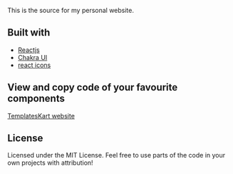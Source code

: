 This is the source for my personal website.

## Built with
- [Reactjs](https://reactjs.org/)
- [Chakra UI](https://chakra-ui.com)
- [react icons](https://react-icons.github.io/react-icons/)

## View and copy code of your favourite components
[TemplatesKart website](https://templateskart.com/projects/portfolio2)

## License

Licensed under the MIT License. Feel free to use parts of the code in your own projects with attribution!

